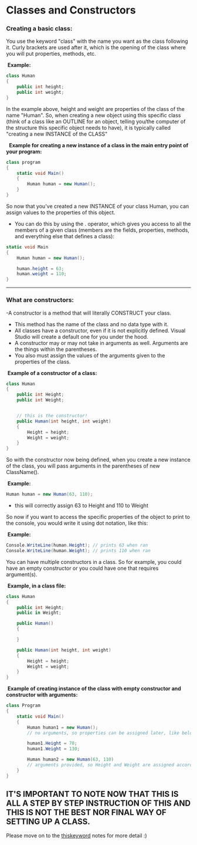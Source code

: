 # Classes and Constructors

### Creating a basic class:

You use the keyword "class" with the name you want as the class following it.
Curly brackets are used after it, which is the opening of the class where you will put properties, methods, etc.

&nbsp;**Example:**

```csharp
class Human
{
    public int height;
    public int weight;
}
```

In the example above, height and weight are properties of the class of the name "Human".
So, when creating a new object using this specific class (think of a class like an OUTLINE for an object, telling you/the computer of the structure this specific object needs to have), it is typically called "creating a new INSTANCE of the CLASS"

&nbsp; **Example for creating a new instance of a class in the main entry point of your program:**

```csharp
class program
{
    static void Main()
    {
        Human human = new Human();
    }
}
```

So now that you've created a new INSTANCE of your class Human, you can assign values to the properties of this object.

- You can do this by using the . operator, which gives you access to all the members of a given class (members are the fields, properties, methods, and everything else that defines a class):

```csharp
static void Main
{
    Human human = new Human();

    human.height = 63;
    human.weight = 110;
}
```

---

### What are constructors:

-A constructor is a method that will literally CONSTRUCT your class.

- This method has the name of the class and no data type with it.
- All classes have a constructor, even if it is not explicitly defined. Visual Studio will create a default one for you under the hood.
- A constructor may or may not take in arguments as well. Arguments are the things within the parentheses.
- You also must assign the values of the arguments given to the properties of the class.

&nbsp;**Example of a constructor of a class:**

```csharp
class Human
{
    public int Height;
    public int Weight;


    // this is the constructor!
    public Human(int height, int weight)
    {
        Height = height;
        Weight = weight;
    }
}
```

So with the constructor now being defined, when you create a new instance of the class, you will pass arguments in the parentheses of new ClassName().

&nbsp;**Example:**

```csharp
Human human = new Human(63, 110);
```

- this will correctly assign 63 to Height and 110 to Weight

So now if you want to access the specific properties of the object to print to the console, you would write it using dot notation, like this:

&nbsp;**Example:**

```csharp
Console.WriteLine(human.Height); // prints 63 when ran
Console.WriteLine(human.Weight); // prints 110 when ran
```

You can have multiple constructors in a class. So for example, you could have an empty constructor or you could have one that requires argument(s).

&nbsp;**Example, in a class file:**

```csharp
class Human
{
    public int Height;
    public in Weight;

    public Human()
    {

    }

    public Human(int height, int weight)
    {
        Height = height;
        Weight = weight;
    }
}
```

&nbsp;**Example of creating instance of the class with empty constructor and constructor with arguments:**

```csharp
class Program
{
    static void Main()
    {
        Human human1 = new Human();
        // no arguments, so properties can be assigned later, like below

        human1.Height = 70;
        human1.Weight = 130;

        Human human2 = new Human(63, 110)
        // arguments provided, so Height and Weight are assigned accordingly.
    }
}
```

## IT'S IMPORTANT TO NOTE NOW THAT THIS IS ALL A STEP BY STEP INSTRUCTION OF THIS AND THIS IS NOT THE BEST NOR FINAL WAY OF SETTING UP A CLASS.

Please move on to the [thiskeyword](../master/thiskeyword.md) notes for more detail :)
